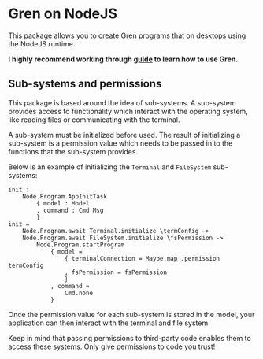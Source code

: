 # Gren on NodeJS

This package allows you to create Gren programs that on desktops using the NodeJS runtime.

**I highly recommend working through [guide](https://gren-lang.org/learn) to learn how to use Gren.**

## Sub-systems and permissions

This package is based around the idea of sub-systems. A sub-system provides access to functionality which interact with the operating system, like reading files or communicating with the terminal.

A sub-system must be initialized before used. The result of initializing a sub-system is a permission value which needs to be passed in to the functions that the sub-system provides.

Below is an example of initializing the `Terminal` and `FileSystem` sub-systems:

```gren
init :
    Node.Program.AppInitTask
        { model : Model
        , command : Cmd Msg
        }
init =
    Node.Program.await Terminal.initialize \termConfig ->
    Node.Program.await FileSystem.initialize \fsPermission ->
        Node.Program.startProgram
            { model =
                { terminalConnection = Maybe.map .permission termConfig
                , fsPermission = fsPermission
                }
            , command =
                Cmd.none
            }
```

Once the permission value for each sub-system is stored in the model, your application can then interact with the terminal and file system.

Keep in mind that passing permissions to third-party code enables them to access these systems. Only give permissions to code you trust!
